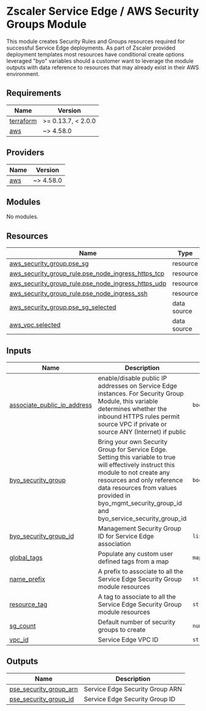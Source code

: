 # Zscaler Service Edge / AWS Security Groups Module

This module creates Security Rules and Groups resources required for successful Service Edge deployments. As part of Zscaler provided deployment templates most resources have conditional create options leveraged "byo" variables should a customer want to leverage the module outputs with data reference to resources that may already exist in their AWS environment.

<!-- BEGINNING OF PRE-COMMIT-TERRAFORM DOCS HOOK -->
## Requirements

| Name | Version |
|------|---------|
| <a name="requirement_terraform"></a> [terraform](#requirement\_terraform) | >= 0.13.7, < 2.0.0 |
| <a name="requirement_aws"></a> [aws](#requirement\_aws) | ~> 4.58.0 |

## Providers

| Name | Version |
|------|---------|
| <a name="provider_aws"></a> [aws](#provider\_aws) | ~> 4.58.0 |

## Modules

No modules.

## Resources

| Name | Type |
|------|------|
| [aws_security_group.pse_sg](https://registry.terraform.io/providers/hashicorp/aws/latest/docs/resources/security_group) | resource |
| [aws_security_group_rule.pse_node_ingress_https_tcp](https://registry.terraform.io/providers/hashicorp/aws/latest/docs/resources/security_group_rule) | resource |
| [aws_security_group_rule.pse_node_ingress_https_udp](https://registry.terraform.io/providers/hashicorp/aws/latest/docs/resources/security_group_rule) | resource |
| [aws_security_group_rule.pse_node_ingress_ssh](https://registry.terraform.io/providers/hashicorp/aws/latest/docs/resources/security_group_rule) | resource |
| [aws_security_group.pse_sg_selected](https://registry.terraform.io/providers/hashicorp/aws/latest/docs/data-sources/security_group) | data source |
| [aws_vpc.selected](https://registry.terraform.io/providers/hashicorp/aws/latest/docs/data-sources/vpc) | data source |

## Inputs

| Name | Description | Type | Default | Required |
|------|-------------|------|---------|:--------:|
| <a name="input_associate_public_ip_address"></a> [associate\_public\_ip\_address](#input\_associate\_public\_ip\_address) | enable/disable public IP addresses on Service Edge instances. For Security Group Module, this variable determines whether the inbound HTTPS rules permit source VPC if private or source ANY (Internet) if public | `bool` | `false` | no |
| <a name="input_byo_security_group"></a> [byo\_security\_group](#input\_byo\_security\_group) | Bring your own Security Group for Service Edge. Setting this variable to true will effectively instruct this module to not create any resources and only reference data resources from values provided in byo\_mgmt\_security\_group\_id and byo\_service\_security\_group\_id | `bool` | `false` | no |
| <a name="input_byo_security_group_id"></a> [byo\_security\_group\_id](#input\_byo\_security\_group\_id) | Management Security Group ID for Service Edge association | `list(string)` | `null` | no |
| <a name="input_global_tags"></a> [global\_tags](#input\_global\_tags) | Populate any custom user defined tags from a map | `map(string)` | `{}` | no |
| <a name="input_name_prefix"></a> [name\_prefix](#input\_name\_prefix) | A prefix to associate to all the Service Edge Security Group module resources | `string` | `null` | no |
| <a name="input_resource_tag"></a> [resource\_tag](#input\_resource\_tag) | A tag to associate to all the Service Edge Security Group module resources | `string` | `null` | no |
| <a name="input_sg_count"></a> [sg\_count](#input\_sg\_count) | Default number of security groups to create | `number` | `1` | no |
| <a name="input_vpc_id"></a> [vpc\_id](#input\_vpc\_id) | Service Edge VPC ID | `string` | n/a | yes |

## Outputs

| Name | Description |
|------|-------------|
| <a name="output_pse_security_group_arn"></a> [pse\_security\_group\_arn](#output\_pse\_security\_group\_arn) | Service Edge Security Group ARN |
| <a name="output_pse_security_group_id"></a> [pse\_security\_group\_id](#output\_pse\_security\_group\_id) | Service Edge Security Group ID |
<!-- END OF PRE-COMMIT-TERRAFORM DOCS HOOK -->
